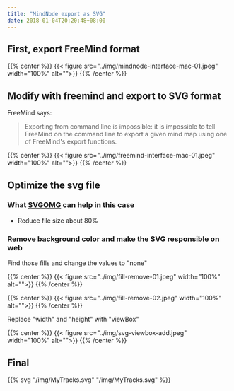 ```yaml
---
title: "MindNode export as SVG"
date: 2018-01-04T20:20:48+08:00
---
```


## First, export FreeMind format

{{% center %}}
    {{< figure src="../img/mindnode-interface-mac-01.jpeg" width="100%" alt="">}}
{{% /center %}}

## Modify with freemind and export to SVG format

FreeMind says:

> Exporting from command line is impossible: it is impossible to tell FreeMind on the command line to export a given mind map using one of FreeMind's export functions.

{{% center %}}
    {{< figure src="../img/freemind-interface-mac-01.jpeg" width="100%" alt="">}}
{{% /center %}}

## Optimize the svg file

### What [SVGOMG](https://jakearchibald.github.io/svgomg/) can help in this case

- Reduce file size about 80%

### Remove background color and make the SVG responsible on web

Find those fills and change the values to "none"

{{% center %}}
    {{< figure src="../img/fill-remove-01.jpeg" width="100%" alt="">}}
{{% /center %}}

{{% center %}}
    {{< figure src="../img/fill-remove-02.jpeg" width="100%" alt="">}}
{{% /center %}}

Replace "width" and "height" with "viewBox"

{{% center %}}
    {{< figure src="../img/svg-viewbox-add.jpeg" width="100%" alt="">}}
{{% /center %}}

## Final

{{% svg "/img/MyTracks.svg" "/img/MyTracks.svg" %}}
